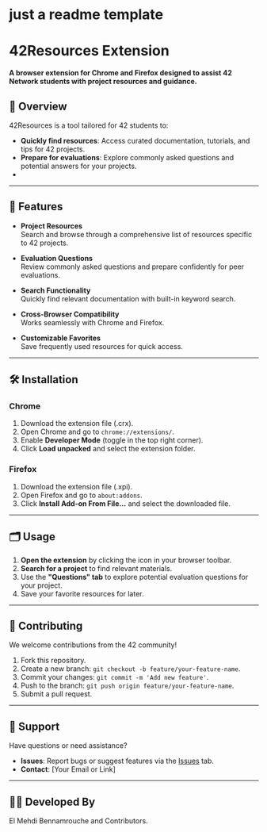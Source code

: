 # just a readme template 
# 42Resources Extension

**A browser extension for Chrome and Firefox designed to assist 42 Network students with project resources and guidance.**

## 📖 Overview

42Resources is a tool tailored for 42 students to:
- **Quickly find resources**: Access curated documentation, tutorials, and tips for 42 projects.
- **Prepare for evaluations**: Explore commonly asked questions and potential answers for your projects.
- 
---

## 🔧 Features

- **Project Resources**  
  Search and browse through a comprehensive list of resources specific to 42 projects.

- **Evaluation Questions**  
  Review commonly asked questions and prepare confidently for peer evaluations.

- **Search Functionality**  
  Quickly find relevant documentation with built-in keyword search.

- **Cross-Browser Compatibility**  
  Works seamlessly with Chrome and Firefox.

- **Customizable Favorites**  
  Save frequently used resources for quick access.

---

## 🛠️ Installation

### Chrome
1. Download the extension file (.crx).
2. Open Chrome and go to `chrome://extensions/`.
3. Enable **Developer Mode** (toggle in the top right corner).
4. Click **Load unpacked** and select the extension folder.

### Firefox
1. Download the extension file (.xpi).
2. Open Firefox and go to `about:addons`.
3. Click **Install Add-on From File...** and select the downloaded file.

---

## 🗂️ Usage

1. **Open the extension** by clicking the icon in your browser toolbar.
2. **Search for a project** to find relevant materials.
3. Use the **"Questions" tab** to explore potential evaluation questions for your project.
4. Save your favorite resources for later.

---

## 🌟 Contributing

We welcome contributions from the 42 community!
1. Fork this repository.
2. Create a new branch: `git checkout -b feature/your-feature-name`.
3. Commit your changes: `git commit -m 'Add new feature'`.
4. Push to the branch: `git push origin feature/your-feature-name`.
5. Submit a pull request.

---

## 🤝 Support

Have questions or need assistance?
- **Issues**: Report bugs or suggest features via the [Issues](#) tab.
- **Contact**: [Your Email or Link]

---

## 🧑‍💻 Developed By

El Mehdi Bennamrouche and Contributors.  
